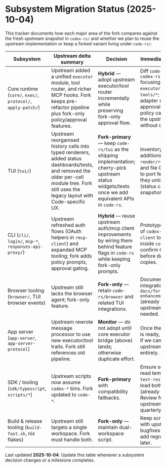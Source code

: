 # Subsystem Migration Status (2025-10-04)

This tracker documents how each major area of the fork compares against the
fresh upstream snapshot in `codex-rs/` and whether we plan to reuse the upstream
implementation or keep a forked variant living under `code-rs/`.

| Subsystem | Upstream delta summary | Decision | Immediate next steps |
| --- | --- | --- | --- |
| Core runtime (`core/`, `exec/`, `protocol/`, `apply-patch/`) | Upstream added a unified `executor` module, tool router, and richer MCP hooks. Fork keeps pre-refactor pipeline plus fork-only policy/approval features. | **Hybrid** — adopt upstream executor/tool router incrementally while preserving fork-only approval flow. | Diff `code-rs/core` vs `codex-rs/core` focusing on `executor/*` and `tools/*`; design an adapter so forked approval + sandbox policy can plug into the upstream router without copy-pasting. |
| TUI (`tui/`) | Upstream reorganised history cells into typed renderers, added status dashboards/tests, and removed the older per-cell module tree. Fork still uses the legacy layout with Code-specific UX. | **Fork-primary** — keep `code-rs/tui` as the shipping implementation; cherry-pick upstream status widgets/tests once we add equivalent APIs in `code-rs`. | Inventory upstream additions (`status/*`, `render/renderable.rs`) and file GitHub issues to port features where they unlock tooling (status cards, vt100 snapshots). |
| CLI (`cli/`, `login/`, `mcp-*`, `responses-api-proxy/`) | Upstream refreshed auth flows (OAuth helpers in `rmcp-client`) and expanded MCP tooling; fork adds policy prompts, approval gating. | **Hybrid** — reuse upstream auth/mcp client improvements by wiring them behind feature flags in `code-rs` while keeping fork-only prompts. | Prototype re-export of `codex-rs/rmcp-client` login helpers inside `code-rs/login`; confirm CLI flag parity before deleting fork copies. |
| Browser tooling (`browser/`, TUI browser events) | Upstream still lacks the browser agent; fork-only feature. | **Fork-only** — retain `code-rs/browser` and related TUI integrations. | Document browser integration in `docs/fork-enhancements.md` (already tracked); no upstream merge needed. |
| App server (`app-server`, `app-server-protocol`) | Upstream rewrote message processor to use new executor/tool traits. Fork still references old pipeline. | **Monitor** — do not adopt until core executor bridge (above) lands; otherwise duplicate effort. | Once the core adapter is ready, revisit to see if we can reuse upstream app-server entirely. |
| SDK / tooling (`sdk/typescript`, `scripts/*`) | Upstream scripts now assume `codex-*` bins. Fork updated to `code-*`. | **Fork-primary** with compatibility fallbacks. | Ensure scripts that read templates (e.g., `test-responses.js`) load both paths (already updated). Review future upstream changes quarterly. |
| Build & release tooling (`build-fast.sh`, nix flakes) | Upstream still targets a single workspace. Fork must handle both. | **Fork-only** — maintain dual-workspace script. | Keep script in sync with upstream bugfixes manually; add regression tests later. |

Last updated **2025-10-04**. Update this table whenever a subsystem decision
changes or a milestone completes.
